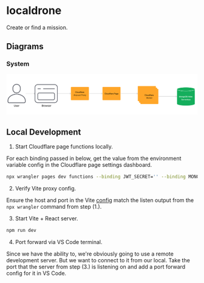 # localdrone

Create or find a mission.

## Diagrams
### System

<img src="https://github.com/stockhausenj/localdrone/blob/main/localdrone-system-latest.png?raw=true">

## Local Development

1. Start Cloudflare page functions locally.

For each binding passed in below, get the value from the environment variable config in the Cloudflare page settings dashboard.
```bash
npx wrangler pages dev functions --binding JWT_SECRET='' --binding MONGODB_APIKEY='' --binding MONGODB_URI=''
```

2. Verify Vite proxy config.

Ensure the host and port in the Vite [config](localdrone/vite.config.js) match the listen output from the `npx wrangler` command from step (1.).

3. Start Vite + React server.
```bash
npm run dev
```

4. Port forward via VS Code terminal.

Since we have the ability to, we're obviously going to use a remote development server. But we want to connect to it from our local. Take the port that the server from step (3.) is listening on and add a port forward config for it in VS Code.